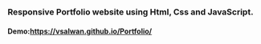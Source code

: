 ### Responsive Portfolio website using Html, Css and JavaScript.

#### Demo:https://vsalwan.github.io/Portfolio/
